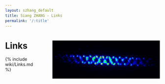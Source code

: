 ```yaml
---
layout: szhang_default 
title: Siang ZHANG - Links
permalink: '/:title'
---
```


# Links <img src="/static/images/3layer_ions.png" width="350px" style="position:relative;z-index:99;float:right;padding-left:50px"/>

{% include wiki/Links.md %}